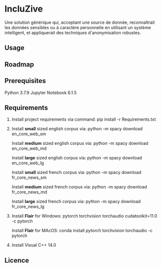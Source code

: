 # IncluZive
Une solution générique qui, acceptant une source de donnée, reconnaîtrait les données sensibles ou à caractère personnelle en utilisant un système intelligent, et appliquerait des techniques d'anonymisation robustes.

## Usage

## Roadmap

## Prerequisites
Python 3.7.9
Jupyter Notebook 6.1.5

## Requirements
1) Install project requirements via command: pip install -r Requirements.txt
2) Install **small** sized english corpus via: python -m spacy download en_core_web_sm

   Install **medium** sized english corpus via: python -m spacy download en_core_web_md
   
   Install **large** sized english corpus via: python -m spacy download en_core_web_lg

   Install **small** sized french corpus via: python -m spacy download fr_core_news_sm
   
   Install **medium** sized french corpus via: python -m spacy download fr_core_news_md
   
   Install **large** sized french corpus via: python -m spacy download fr_core_news_lg
3) Install **Flair** for Windows: pytorch torchvision torchaudio cudatoolkit=11.0 -c pytorch

   Install **Flair** for MAcOS: conda install pytorch torchvision torchaudio -c pytorch
4) Install Visual C++ 14.0

## Licence
